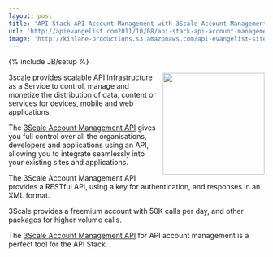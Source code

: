 ```yaml
---
layout: post
title: 'API Stack API Account Management with 3Scale Account Management API '
url: 'http://apievangelist.com2011/10/08/api-stack-api-account-management-with-3scale-account-management-api-/'
image: 'http://kinlane-productions.s3.amazonaws.com/api-evangelist-site/blog/3scale-logo.jpg'
---
```

{% include JB/setup %}
<p>
     <a href="http://www.3scale.net/"><img src="http://kinlane-productions.s3.amazonaws.com/api-service-providers/3scale-logo.jpg"  width="200" align="right" /></a>
</p>
<p>
     <a title="3Scale" href="http://www.3scale.net/">3scale</a> provides scalable API Infrastructure as a Service to control, manage and monetize the distribution of data, content or services for devices, mobile and web applications.
</p>
<p>
     The <a title="3Scale Account Management API" href="http://www.3scale.net/support/account-management-api">3Scale Account Management API</a> gives you full control over all the organisations, developers and applications using an API, allowing you to integrate seamlessly into your existing sites and applications.
</p>
<p>
     The 3Scale Account Management API provides a RESTful API, using a key for authentication, and responses in an XML format.
</p>
<p>
     3Scale provides a freemium account with 50K calls per day, and other packages for higher volume calls.
</p>
<p>
     The <a title="3Scale Account Management API" href="http://www.3scale.net/support/account-management-api">3Scale Account Management API</a> for API account management is a perfect tool for the API Stack.
</p>
